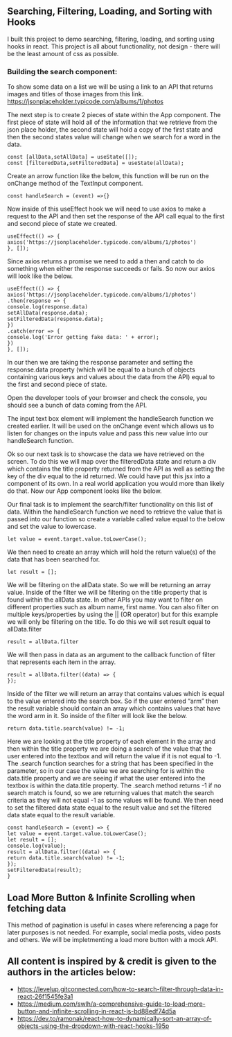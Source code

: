## Searching, Filtering, Loading, and Sorting with Hooks

I built this project to demo searching, filtering, loading, and sorting using hooks in react. This project is all about functionality, not design - there will be the least amount of css as possible.

### Building the search component:

To show some data on a list we will be using a link to an API that returns images and titles of those images from this link.
https://jsonplaceholder.typicode.com/albums/1/photos

The next step is to create 2 pieces of state within the App component. The first piece of state will hold all of the information that we retrieve from the json place holder, the second state will hold a copy of the first state and then the second states value will change when we search for a word in the data.

```
const [allData,setAllData] = useState([]);
const [filteredData,setFilteredData] = useState(allData);
```

Create an arrow function like the below, this function will be run on the onChange method of the TextInput component.

```
const handleSearch = (event) =>{}
```

Now inside of this useEffect hook we will need to use axios to make a request to the API and then set the response of the API call equal to the first and second piece of state we created.

```
useEffect(() => {
axios('https://jsonplaceholder.typicode.com/albums/1/photos')
}, []);
```

Since axios returns a promise we need to add a then and catch to do something when either the response succeeds or fails.
So now our axios will look like the below.

```
useEffect(() => {
axios('https://jsonplaceholder.typicode.com/albums/1/photos')
.then(response => {
console.log(response.data)
setAllData(response.data);
setFilteredData(response.data);
})
.catch(error => {
console.log('Error getting fake data: ' + error);
})
}, []);
```

In our then we are taking the response parameter and setting the response.data property (which will be equal to a bunch of objects containing various keys and values about the data from the API) equal to the first and second piece of state.

Open the developer tools of your browser and check the console, you should see a bunch of data coming from the API.

The input text box element will implement the handleSearch function we created earlier. It will be used on the onChange event which allows us to listen for changes on the inputs value and pass this new value into our handleSearch function.

Ok so our next task is to showcase the data we have retrieved on the screen. To do this we will map over the filteredData state and return a div which contains the title property returned from the API as well as setting the key of the div equal to the id returned. We could have put this jsx into a component of its own. In a real world application you would more than likely do that. Now our App component looks like the below.

Our final task is to implement the search/filter functionality on this list of data.
Within the handleSearch function we need to retrieve the value that is passed into our function so create a variable called value equal to the below and set the value to lowercase.

```
let value = event.target.value.toLowerCase();
```

We then need to create an array which will hold the return value(s) of the data that has been searched for.

```
let result = [];
```

We will be filtering on the allData state. So we will be returning an array value. Inside of the filter we will be filtering on the title property that is found within the allData state. In other APIs you may want to filter on different properties such as album name, first name. You can also filter on multiple keys/properties by using the || (OR operator) but for this example we will only be filtering on the title.
To do this we will set result equal to allData.filter

```
result = allData.filter
```

We will then pass in data as an argument to the callback function of filter that represents each item in the array.

```
result = allData.filter((data) => {
});
```

Inside of the filter we will return an array that contains values which is equal to the value entered into the search box. So if the user entered “arm” then the result variable should contain an array which contains values that have the word arm in it.
So inside of the filter will look like the below.

```
return data.title.search(value) != -1;
```

Here we are looking at the title property of each element in the array and then within the title property we are doing a search of the value that the user entered into the textbox and will return the value if it is not equal to -1.
The .search function searches for a string that has been specified in the parameter, so in our case the value we are searching for is within the data.title property and we are seeing if what the user entered into the textbox is within the data.title property. The .search method returns -1 if no search match is found, so we are returning values that match the search criteria as they will not equal -1 as some values will be found.
We then need to set the filtered data state equal to the result value and set the filtered data state equal to the result variable.

```
const handleSearch = (event) => {
let value = event.target.value.toLowerCase();
let result = [];
console.log(value);
result = allData.filter((data) => {
return data.title.search(value) != -1;
});
setFilteredData(result);
}
```

## Load More Button & Infinite Scrolling when fetching data

This method of pagination is useful in cases where referencing a page for later purposes is not needed. For example, social media posts, video posts and others. We will be impletmenting a load more button with a mock API.

## All content is inspired by & credit is given to the authors in the articles below:

- https://levelup.gitconnected.com/how-to-search-filter-through-data-in-react-26f1545fe3a1
- https://medium.com/swlh/a-comprehensive-guide-to-load-more-button-and-infinite-scrolling-in-react-js-bd88edf74d5a
- https://dev.to/ramonak/react-how-to-dynamically-sort-an-array-of-objects-using-the-dropdown-with-react-hooks-195p
